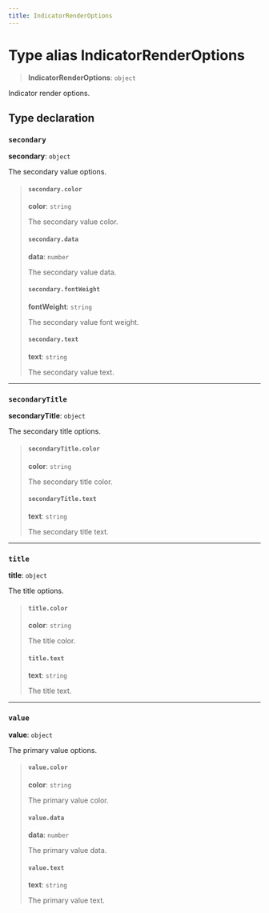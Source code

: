 ```yaml
---
title: IndicatorRenderOptions
---
```


# Type alias IndicatorRenderOptions

> **IndicatorRenderOptions**: `object`

Indicator render options.

## Type declaration

### `secondary`

**secondary**: `object`

The secondary value options.

> #### `secondary.color`
>
> **color**: `string`
>
> The secondary value color.
>
> #### `secondary.data`
>
> **data**: `number`
>
> The secondary value data.
>
> #### `secondary.fontWeight`
>
> **fontWeight**: `string`
>
> The secondary value font weight.
>
> #### `secondary.text`
>
> **text**: `string`
>
> The secondary value text.
>
>

***

### `secondaryTitle`

**secondaryTitle**: `object`

The secondary title options.

> #### `secondaryTitle.color`
>
> **color**: `string`
>
> The secondary title color.
>
> #### `secondaryTitle.text`
>
> **text**: `string`
>
> The secondary title text.
>
>

***

### `title`

**title**: `object`

The title options.

> #### `title.color`
>
> **color**: `string`
>
> The title color.
>
> #### `title.text`
>
> **text**: `string`
>
> The title text.
>
>

***

### `value`

**value**: `object`

The primary value options.

> #### `value.color`
>
> **color**: `string`
>
> The primary value color.
>
> #### `value.data`
>
> **data**: `number`
>
> The primary value data.
>
> #### `value.text`
>
> **text**: `string`
>
> The primary value text.
>
>
